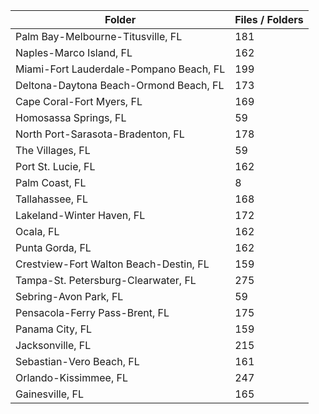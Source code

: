 | Folder                                  |   Files / Folders |
|-----------------------------------------|-------------------|
| Palm Bay-Melbourne-Titusville, FL       |               181 |
| Naples-Marco Island, FL                 |               162 |
| Miami-Fort Lauderdale-Pompano Beach, FL |               199 |
| Deltona-Daytona Beach-Ormond Beach, FL  |               173 |
| Cape Coral-Fort Myers, FL               |               169 |
| Homosassa Springs, FL                   |                59 |
| North Port-Sarasota-Bradenton, FL       |               178 |
| The Villages, FL                        |                59 |
| Port St. Lucie, FL                      |               162 |
| Palm Coast, FL                          |                 8 |
| Tallahassee, FL                         |               168 |
| Lakeland-Winter Haven, FL               |               172 |
| Ocala, FL                               |               162 |
| Punta Gorda, FL                         |               162 |
| Crestview-Fort Walton Beach-Destin, FL  |               159 |
| Tampa-St. Petersburg-Clearwater, FL     |               275 |
| Sebring-Avon Park, FL                   |                59 |
| Pensacola-Ferry Pass-Brent, FL          |               175 |
| Panama City, FL                         |               159 |
| Jacksonville, FL                        |               215 |
| Sebastian-Vero Beach, FL                |               161 |
| Orlando-Kissimmee, FL                   |               247 |
| Gainesville, FL                         |               165 |